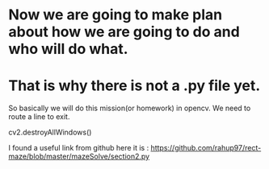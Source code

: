  # Now we are going to make plan about how we are going to do and who will do what.
 # That is why there is not a .py file yet.

 So basically we will do this mission(or homework) in opencv.
 We need to route a line to exit.
 
   cv2.destroyAllWindows()

I found a useful link from github here it is : 
https://github.com/rahup97/rect-maze/blob/master/mazeSolve/section2.py



 

 
